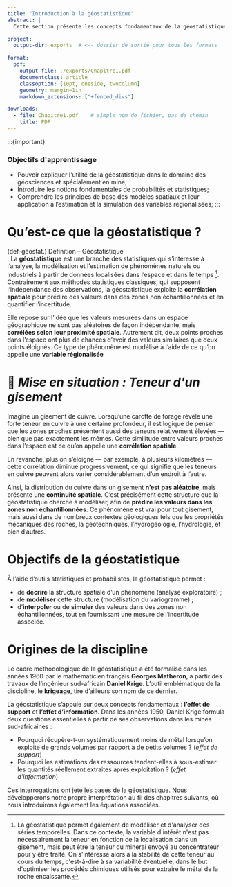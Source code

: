 ```yaml
---
title: "Introduction à la géostatistique"
abstract: |
  Cette section présente les concepts fondamentaux de la géostatistique à travers une lecture et des ateliers interactifs conçus dans des Jupyter Notebooks. Elle introduit les notions de base, les grandes questions auxquelles la géostatistique cherche à répondre, ainsi qu’un bref rappel des principes de probabilité et de statistique.

project:
  output-dir: exports  # <-- dossier de sortie pour tous les formats

format:
  pdf:
    output-file: ./exports/Chapitre1.pdf
    documentclass: article
    classoption: [10pt, oneside, twocolumn]
    geometry: margin=1in
    markdown_extensions: ["+fenced_divs"]

downloads:
  - file: Chapitre1.pdf    # simple nom de fichier, pas de chemin
    title: PDF
---
```


:::{important}
### Objectifs d'apprentissage

- Pouvoir expliquer l'utilité de la géostatistique dans le domaine des géosciences et spécialement en mine;
- Introduire les notions fondamentales de probabilités et statistiques;
- Comprendre les principes de base des modèles spatiaux et leur application à l’estimation et la simulation des variables régionalisées;
:::

# Qu’est-ce que la géostatistique ?

(def-géostat.)
Définition – Géostatistique  
: La **géostatistique** est une branche des statistiques qui s’intéresse à l’analyse, la modélisation et l’estimation de phénomènes naturels ou industriels à partir de données localisées dans l’espace et dans le temps [^1]. Contrairement aux méthodes statistiques classiques, qui supposent l’indépendance des observations, la géostatistique exploite la **corrélation spatiale** pour prédire des valeurs dans des zones non échantillonnées et en quantifier l’incertitude.

Elle repose sur l’idée que les valeurs mesurées dans un espace géographique ne sont pas aléatoires de façon indépendante, mais **corrélées selon leur proximité spatiale**. Autrement dit, deux points proches dans l’espace ont plus de chances d’avoir des valeurs similaires que deux points éloignés. Ce type de phénomène est modélisé à l’aide de ce qu’on appelle une **variable régionalisée**

# 🎯 *Mise en situation : Teneur d'un gisement*

Imagine un gisement de cuivre. Lorsqu’une carotte de forage révèle une forte teneur en cuivre à une certaine profondeur, il est logique de penser que les zones proches présentent aussi des teneurs relativement élevées — bien que pas exactement les mêmes. Cette similitude entre valeurs proches dans l’espace est ce qu’on appelle une **corrélation spatiale**.

En revanche, plus on s’éloigne — par exemple, à plusieurs kilomètres — cette corrélation diminue progressivement, ce qui signifie que les teneurs en cuivre peuvent alors varier considérablement d’un endroit à l’autre.

Ainsi, la distribution du cuivre dans un gisement **n’est pas aléatoire**, mais présente une **continuité spatiale**. C’est précisément cette structure que la géostatistique cherche à modéliser, afin de **prédire les valeurs dans les zones non échantillonnées**. Ce phénomène est vrai pour tout gisement, mais aussi dans de nombreux contextes géologiques tels que les propriétés mécaniques des roches, la géotechniques, l’hydrogéologie, l’hydrologie, et bien d’autres.


# Objectifs de la géostatistique

À l’aide d’outils statistiques et probabilistes, la géostatistique permet :

- de **décrire** la structure spatiale d’un phénomène (analyse exploratoire) ;
- de **modéliser** cette structure (modélisation du variogramme) ;
- d’**interpoler** ou de **simuler** des valeurs dans des zones non échantillonnées, tout en fournissant une mesure de l’incertitude associée.

# Origines de la discipline

Le cadre méthodologique de la géostatistique a été formalisé dans les années 1960 par le mathématicien français **Georges Matheron**, à partir des travaux de l’ingénieur sud-africain **Daniel Krige**. L’outil emblématique de la discipline, le **krigeage**, tire d’ailleurs son nom de ce dernier.

La géostatistique s’appuie sur deux concepts fondamentaux : **l’effet de support** et **l’effet d’information**. Dans les années 1950, Daniel Krige formula deux questions essentielles à partir de ses observations dans les mines sud-africaines :

- Pourquoi récupère-t-on systématiquement moins de métal lorsqu’on exploite de grands volumes par rapport à de petits volumes ? (*effet de support*)  
- Pourquoi les estimations des ressources tendent-elles à sous-estimer les quantités réellement extraites après exploitation ? (*effet d’information*)

Ces interrogations ont jeté les bases de la géostatistique. Nous développerons notre propre interprétation au fil des chapitres suivants, où nous introduirons également les équations associées.


[^1]: La géostatistique permet également de modéliser et d'analyser des
    séries temporelles. Dans ce contexte, la variable d'intérêt n'est
    pas nécessairement la teneur en fonction de la localisation dans un
    gisement, mais peut être la teneur du minerai envoyé au
    concentrateur pour y être traité. On s'intéresse alors à la
    stabilité de cette teneur au cours du temps, c'est-à-dire à sa
    variabilité éventuelle, dans le but d'optimiser les procédés
    chimiques utilisés pour extraire le métal de la roche encaissante.




